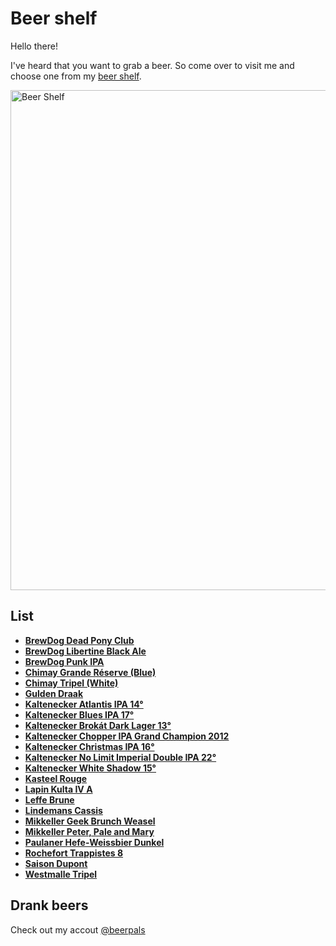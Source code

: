 # Beer shelf

Hello there!

I've heard that you want to grab a beer. So come over to visit me and choose one from my [beer shelf](#list).

<p align="left">
    <img src="https://lh3.googleusercontent.com/-5t2mtdgYtJg/VF0XhczBFhI/AAAAAAAANVU/RitYXDqT16k/w1173-h868-no/IMG_20141107_200256.jpg" alt="Beer Shelf" width="800px"/>
</p>

## List

- **[BrewDog Dead Pony Club](http://www.beeradvocate.com/beer/profile/16315/83463/)**
- **[BrewDog Libertine Black Ale](http://www.beeradvocate.com/beer/profile/16315/84505/)**
- **[BrewDog Punk IPA](http://www.beeradvocate.com/beer/profile/16315/39435/)**
- **[Chimay Grande Réserve (Blue)](http://www.beeradvocate.com/beer/profile/215/2512/)**
- **[Chimay Tripel (White)](http://www.beeradvocate.com/beer/profile/215/1346/)**
- **[Gulden Draak](http://beeradvocate.com/beer/profile/48/155)**
- **[Kaltenecker Atlantis IPA 14°](http://www.ratebeer.com/beer/kaltenecker-atlantis-ipa-14o/138334/)**
- **[Kaltenecker Blues IPA 17°](http://www.ratebeer.com/beer/kaltenecker-blues-ipa-17o/223227/)**
- **[Kaltenecker Brokát Dark Lager 13°](http://www.ratebeer.com/beer/kaltenecker-brokat-dark-lager-13o/79237/)**
- **[Kaltenecker Chopper IPA Grand Champion 2012](http://www.ratebeer.com/beer/kaltenecker-chopper-ipa-grand-champion-2012/200966/)**
- **[Kaltenecker Christmas IPA 16°](http://www.ratebeer.com/beer/kaltenecker-christmas-ipa-16o/194148/)**
- **[Kaltenecker No Limit Imperial Double IPA 22°](http://www.ratebeer.com/beer/hopfanatic--kaltenecker-no-limit-imperial-double-ipa-22o/194147/)**
- **[Kaltenecker White Shadow 15°](http://www.ratebeer.com/beer/kaltenecker-white-shadow-15o/229771/)**
- **[Kasteel Rouge](http://www.beeradvocate.com/beer/profile/212/38795/)**
- **[Lapin Kulta IV A](http://www.beeradvocate.com/beer/profile/4374/24604/)**
- **[Leffe Brune](http://www.beeradvocate.com/beer/profile/470/1862/)**
- **[Lindemans Cassis](http://beeradvocate.com/beer/profile/187/601)**
- **[Mikkeller Geek Brunch Weasel](http://beeradvocate.com/beer/profile/13307/46987)**
- **[Mikkeller Peter, Pale and Mary](http://www.ratebeer.com/beer/mikkeller-peter-pale-and-mary/258165/)**
- **[Paulaner Hefe-Weissbier Dunkel](http://www.beeradvocate.com/beer/profile/124/3763/)**
- **[Rochefort Trappistes 8](http://www.beeradvocate.com/beer/profile/207/1696/)**
- **[Saison Dupont](http://www.beeradvocate.com/beer/profile/637/1717/)**
- **[Westmalle Tripel](http://www.beeradvocate.com/beer/profile/208/646/)**


## Drank beers

Check out my accout [@beerpals](http://beerpals.github.io/#!/janantala)
